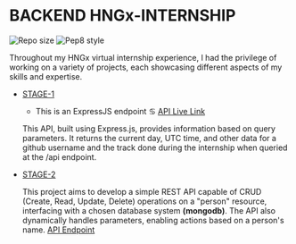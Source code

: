 # BACKEND HNGx-INTERNSHIP
![Repo size](https://img.shields.io/github/repo-size/laban254/HNGx-INTERNSHIP)
![Pep8 style](https://img.shields.io/badge/ES6-style%20guide-purple?style=round-square)


Throughout my HNGx virtual internship experience, I had the privilege of working on a variety of projects, each showcasing different aspects of my skills and expertise. 
- [STAGE-1](./STAGE-1)
	- This is an ExpressJS endpoint
      ♋ [  API Live  Link](https://hngx-internship-meo4.onrender.com/api?slack_name=laban254&track=backend)

   This API, built using Express.js, provides information based on query parameters. It returns the current day, UTC time, and other data for a github username and the track done during the internship when queried at the /api endpoint.

- [STAGE-2](./STAGE-2)

 	This project aims to develop a simple REST API capable of CRUD (Create, Read, Update, Delete) operations on a "person" resource, 		interfacing with a chosen database system **(mongodb)**. The API also dynamically handles parameters, enabling actions based on a person's name.
   [  API Endpoint](https://hngx-internship-rest-api.onrender.com/api/persons)
